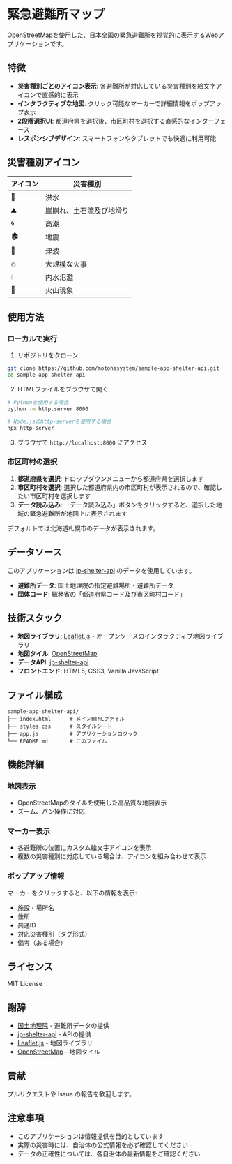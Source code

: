 # 緊急避難所マップ

OpenStreetMapを使用した、日本全国の緊急避難所を視覚的に表示するWebアプリケーションです。

## 特徴

- **災害種別ごとのアイコン表示**: 各避難所が対応している災害種別を絵文字アイコンで直感的に表示
- **インタラクティブな地図**: クリック可能なマーカーで詳細情報をポップアップ表示
- **2段階選択UI**: 都道府県を選択後、市区町村を選択する直感的なインターフェース
- **レスポンシブデザイン**: スマートフォンやタブレットでも快適に利用可能

## 災害種別アイコン

| アイコン | 災害種別 |
|---------|---------|
| 🌊 | 洪水 |
| ⛰️ | 崖崩れ、土石流及び地滑り |
| 🌀 | 高潮 |
| 🏚️ | 地震 |
| 🌊 | 津波 |
| 🔥 | 大規模な火事 |
| 💧 | 内水氾濫 |
| 🌋 | 火山現象 |

## 使用方法

### ローカルで実行

1. リポジトリをクローン:
```bash
git clone https://github.com/motohasystem/sample-app-shelter-api.git
cd sample-app-shelter-api
```

2. HTMLファイルをブラウザで開く:
```bash
# Pythonを使用する場合
python -m http.server 8000

# Node.jsのhttp-serverを使用する場合
npx http-server
```

3. ブラウザで `http://localhost:8000` にアクセス

### 市区町村の選択

1. **都道府県を選択**: ドロップダウンメニューから都道府県を選択します
2. **市区町村を選択**: 選択した都道府県内の市区町村が表示されるので、確認したい市区町村を選択します
3. **データ読み込み**: 「データ読み込み」ボタンをクリックすると、選択した地域の緊急避難所が地図上に表示されます

デフォルトでは北海道札幌市のデータが表示されます。

## データソース

このアプリケーションは [jp-shelter-api](https://github.com/motohasystem/jp-shelter-api) のデータを使用しています。

- **避難所データ**: 国土地理院の指定避難場所・避難所データ
- **団体コード**: 総務省の「都道府県コード及び市区町村コード」

## 技術スタック

- **地図ライブラリ**: [Leaflet.js](https://leafletjs.com/) - オープンソースのインタラクティブ地図ライブラリ
- **地図タイル**: [OpenStreetMap](https://www.openstreetmap.org/)
- **データAPI**: [jp-shelter-api](https://github.com/motohasystem/jp-shelter-api)
- **フロントエンド**: HTML5, CSS3, Vanilla JavaScript

## ファイル構成

```
sample-app-shelter-api/
├── index.html      # メインHTMLファイル
├── styles.css      # スタイルシート
├── app.js          # アプリケーションロジック
└── README.md       # このファイル
```

## 機能詳細

### 地図表示
- OpenStreetMapのタイルを使用した高品質な地図表示
- ズーム、パン操作に対応

### マーカー表示
- 各避難所の位置にカスタム絵文字アイコンを表示
- 複数の災害種別に対応している場合は、アイコンを組み合わせて表示

### ポップアップ情報
マーカーをクリックすると、以下の情報を表示:
- 施設・場所名
- 住所
- 共通ID
- 対応災害種別（タグ形式）
- 備考（ある場合）

## ライセンス

MIT License

## 謝辞

- [国土地理院](https://www.gsi.go.jp/) - 避難所データの提供
- [jp-shelter-api](https://github.com/motohasystem/jp-shelter-api) - APIの提供
- [Leaflet.js](https://leafletjs.com/) - 地図ライブラリ
- [OpenStreetMap](https://www.openstreetmap.org/) - 地図タイル

## 貢献

プルリクエストや Issue の報告を歓迎します。

## 注意事項

- このアプリケーションは情報提供を目的としています
- 実際の災害時には、自治体の公式情報を必ず確認してください
- データの正確性については、各自治体の最新情報をご確認ください
